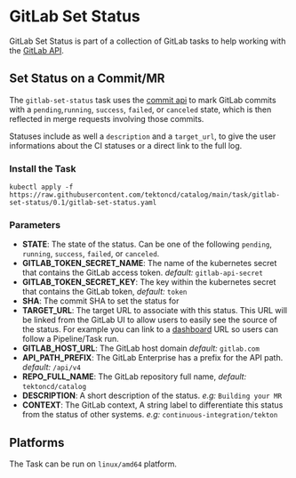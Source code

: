 # GitLab Set Status

GitLab Set Status is part of a collection of GitLab tasks to help working
with the [GitLab API](https://docs.gitlab.com/ee/api/).

## Set Status on a Commit/MR

The `gitlab-set-status` task uses the [commit api](https://docs.gitlab.com/ee/api/commits.html#post-the-build-status-to-a-commit)
to mark GitLab commits with a `pending`,`running`, `success`, `failed`, or `canceled` state, which is then reflected in merge requests involving those commits.

Statuses include as well a `description` and a `target_url`, to give the user
informations about the CI statuses or a direct link to the full log.

### Install the Task

```
kubectl apply -f https://raw.githubusercontent.com/tektoncd/catalog/main/task/gitlab-set-status/0.1/gitlab-set-status.yaml
```

### Parameters
* **STATE**: The state of the status. Can be one of the following `pending`, `running`, `success`, `failed`, or `canceled`.
* **GITLAB_TOKEN_SECRET_NAME**: The name of the kubernetes secret that contains the GitLab access token. _default:_ `gitlab-api-secret`
* **GITLAB_TOKEN_SECRET_KEY**: The key within the kubernetes secret that contains the GitLab token, _default:_ `token`
* **SHA**: The commit SHA to set the status for
* **TARGET_URL**: The target URL to associate with this status. This URL will
  be linked from the GitLab UI to allow users to easily see the source of the
  status. For example you can link to a
  [dashboard](https://github.com/tektoncd/dashboard) URL so users can follow a
  Pipeline/Task run.
* **GITLAB_HOST_URL**: The GitLab host domain _default:_ `gitlab.com`
* **API_PATH_PREFIX**: The GitLab Enterprise has a prefix for the API path. _default:_ `/api/v4`
* **REPO_FULL_NAME**: The GitLab repository full name, _default:_ `tektoncd/catalog`
* **DESCRIPTION**: A short description of the status. _e.g:_ `Building your MR`
* **CONTEXT**: The GitLab context, A string label to differentiate this status
  from the status of other systems. _e.g:_ `continuous-integration/tekton`

## Platforms

The Task can be run on `linux/amd64` platform.
